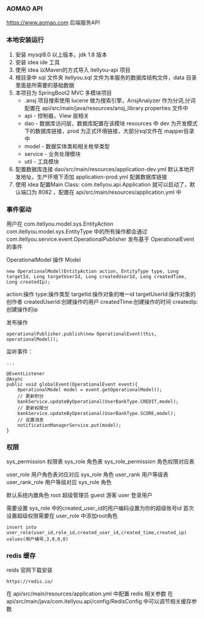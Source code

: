 ### AOMAO API
https://www.aomao.com 后端服务API

### 本地安装运行

1. 安装 mysql8.0 以上版本，jdk 1.8 版本
2. 安装 idea ide 工具
3. 使用 idea 以Maven的方式导入 itellyou-api 项目
4. 根目录中 sql 文件夹 itellyou.sql 文件为本服务的数据库结构文件，data 目录里面是所需要的基础数据
5. 本项目为 SpringBoot2 MVC 多模块项目
    * .ansj 项目搜索使用 lucene 做为搜索引擎，AnsjAnalyzer 作为分词,分词配置在 api/src/main/java/resources/ansj_library.properties 文件中
    * api - 控制器，View 层相关
    * dao - 数据库访问层，数据库配置在该模块 resources 中 dev 为开发模式下的数据库链接，prod 为正式环境链接，大部分sql文件在 mapper目录 中
    * model - 数据实体类和相关枚举类型
    * service - 业务处理模块
    * util - 工具模块
 6. 配置数据库连接 dao/src/main/resources/application-dev.yml 默认本地开发地址，生产环境下添加 application-prod.yml 配置数据库链接
 7. 使用 idea 配置Main Class: com.itellyou.api.Application 就可以启动了，默认端口为 8082 ，配置在 api/src/main/resources/application.yml 中
 
 ### 事件驱动
 
用户在 com.itellyou.model.sys.EntityAction com.itellyou.model.sys.EntityType 中的所有操作都会通过
com.itellyou.service.event.OperationalPublisher 发布基于 OperationalEvent 的事件

OperationalModel 操作 Model 
```
new OperationalModel(EntityAction action, EntityType type, Long targetId, Long targetUserId, Long createdUserId, Long createdTime, Long createdIp);
```
action:操作
type:操作类型
targetId:操作对象的唯一id
targetUserId:操作对象的创作者
createdUserId:创建操作的用户
createdTime:创建操作的时间
createdIp:创建操作的ip

发布操作
```
operationalPublisher.publish(new OperationalEvent(this, operationalModel));
``` 
监听事件：
```
...

@EventListener
@Async
public void globalEvent(OperationalEvent event){
    OperationalModel model = event.getOperationalModel();
    // 更新积分
    bankService.updateByOperational(UserBankType.CREDIT,model);
    // 更新权限分
    bankService.updateByOperational(UserBankType.SCORE,model);
    // 设置消息
    notificationManagerService.put(model);
}
```
### 权限
sys_permission 权限表
sys_role 角色表
sys_role_permission 角色权限对应表

user_role 用户角色表对应对应 sys_role 角色
user_rank 用户等级表
user_rank_role 用户等级对应 sys_role 角色

默认系统内置角色
root 超级管理员
guest 游客
user 登录用户

需要设置 sys_role 中的created_user_id的用户编码设置为你的超级账号id
首次设置超级权限需要在 user_role 中添加root角色
```
insert into user_role(user_id,role_id,created_user_id,created_time,created_ip) values(用户编号,3,0,0,0)
```

### redis 缓存
reids 官网下载安装
```
https://redis.io/
```
在 api/src/main/resources/application.yml 中配置 redis 相关参数
在 api/src/main/java/com.itellyou.api/config/RedisConfig 中可以调节相关缓存参数
